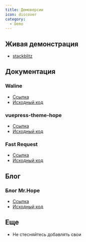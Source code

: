 ```yaml
---
title: Демоверсии
icon: discover
category:
  - Demo
---
```


## Живая демонстрация

- [stackblitz](https://stackblitz.com/fork/vuepress-theme-hope)

## Документация

### Waline

- [Ссылка][waline]
- [Исходный код](https://github.com/walinejs/waline)

### vuepress-theme-hope

- [Ссылка][vuepress-theme-hope]
- [Исходный код](https://github.com/vuepress-theme-hope/vuepress-theme-hope/tree/main/docs/theme)

### Fast Request

- [Ссылка][fast-request]
- [Исходный код](https://github.com/dromara/fast-request)

## Блог

### Блог Mr.Hope

- [Ссылка](https://mrhope.site)
- [Исходный код](https://github.com/Mister-Hope/Mister-Hope.github.io)

## Еще

- Не стесняйтесь добавлять свои

[vuepress-theme-hope]: https://vuepress-theme-hope.github.io/v2/
[waline]: https://waline.js.org/en/
[fast-request]: https://dromara.org/fast-request/en/
